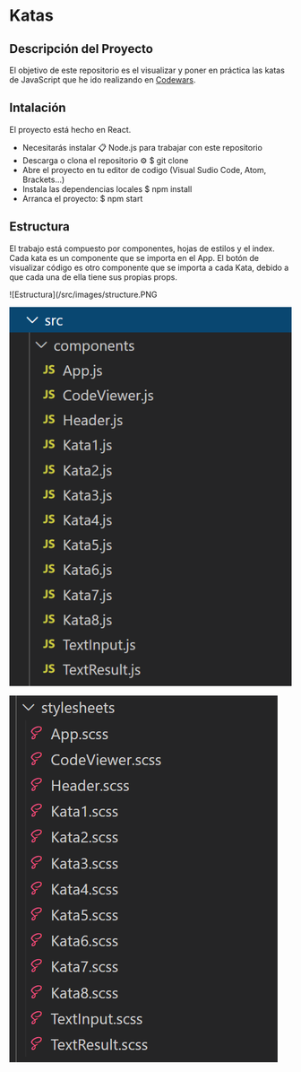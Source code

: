 # Katas

## Descripción del Proyecto

El objetivo de este repositorio es el visualizar y poner en práctica las katas de JavaScript que he ido realizando en [Codewars](https://www.codewars.com/).

## Intalación

El proyecto está hecho en React.

- Necesitarás instalar 📋 Node.js para trabajar con este repositorio
- Descarga o clona el repositorio ⚙️
    $ git clone 
- Abre el proyecto en tu editor de codigo (Visual Sudio Code, Atom, Brackets...)
- Instala las dependencias locales
    $ npm install
- Arranca el proyecto:
    $ npm start

## Estructura 

El trabajo está compuesto por componentes, hojas de estilos y el index. Cada kata es un componente que se importa en el App. 
El botón de visualizar código es otro componente que se importa a cada Kata, debido a que cada una de ella tiene sus propias props.

![Estructura](/src/images/structure.PNG

![Componentes](/src/images/components.PNG)

![Estilos](/src/images/stylesheets.PNG)
